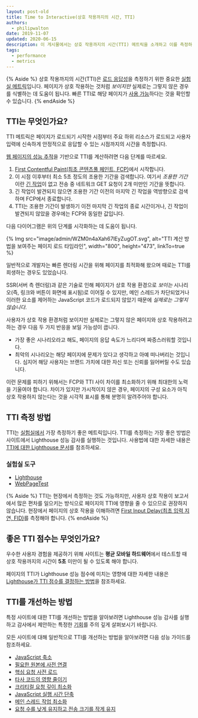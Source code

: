 ```yaml
---
layout: post-old
title: Time to Interactive(상호 작용까지의 시간, TTI)
authors:
  - philipwalton
date: 2019-11-07
updated: 2020-06-15
description: 이 게시물에서는 상호 작용까지의 시간(TTI) 메트릭을 소개하고 이를 측정하는 방법을 설명합니다.
tags:
  - performance
  - metrics
---
```


{% Aside %} 상호 작용까지의 시간(TTI)은 [로드 응답성](/user-centric-performance-metrics/#types-of-metrics)을 측정하기 위한 중요한 [실험실 메트릭](/user-centric-performance-metrics/#in-the-lab)입니다. 페이지가 상호 작용하는 것처럼 *보이지만* 실제로는 그렇지 않은 경우를 식별하는 데 도움이 됩니다. 빠른 TTI로 해당 페이지가 [사용 가능](/user-centric-performance-metrics/#questions)하다는 것을 확인할 수 있습니다. {% endAside %}

## TTI는 무엇인가요?

TTI 메트릭은 페이지가 로드되기 시작한 시점부터 주요 하위 리소스가 로드되고 사용자 입력에 신속하게 안정적으로 응답할 수 있는 시점까지의 시간을 측정합니다.

[웹 페이지의 성능 추적](https://developers.google.com/web/tools/chrome-devtools/evaluate-performance/reference)을 기반으로 TTI를 계산하려면 다음 단계를 따르세요.

1. [First Contentful Paint(최초 콘텐츠풀 페인트, FCP)](/fcp/)에서 시작합니다.
2. 이 시점 이후부터 최소 5초 정도의 조용한 기간을 검색합니다. 여기서 *조용한 기간*이란 [긴 작업](/custom-metrics/#long-tasks-api)이 없고 전송 중 네트워크 GET 요청이 2개 미만인 기간을 뜻합니다.
3. 긴 작업이 발견되지 않으면 조용한 기간 이전의 마지막 긴 작업을 역방향으로 검색하며 FCP에서 종료합니다.
4. TTI는 조용한 기간이 발생하기 이전 마지막 긴 작업의 종료 시간이거나, 긴 작업이 발견되지 않았을 경우에는 FCP와 동일한 값입니다.

다음 다이어그램은 위의 단계를 시각화하는 데 도움이 됩니다.

{% Img src="image/admin/WZM0n4aXah67lEyZugOT.svg", alt="TTI 계산 방법을 보여주는 페이지 로드 타임라인", width="800", height="473", linkTo=true %}

일반적으로 개발자는 빠른 렌더링 시간을 위해 페이지를 최적화해 왔으며 때로는 TTI를 희생하는 경우도 있었습니다.

SSR(서버 측 렌더링)과 같은 기술로 인해 페이지가 상호 작용 환경으로 *보이는* 시나리오(즉, 링크와 버튼이 화면에 표시됨)로 이어질 수 있지만, 메인 스레드가 차단되었거나 이러한 요소를 제어하는 JavaScript 코드가 로드되지 않았기 때문에 *실제로는 그렇지 않습니다*.

사용자가 상호 작용 환경처럼 보이지만 실제로는 그렇지 않은 페이지와 상호 작용하려고 하는 경우 다음 두 가지 반응을 보일 가능성이 큽니다.

- 가장 좋은 시나리오라고 해도, 페이지의 응답 속도가 느리다며 짜증스러워할 것입니다.
- 최악의 시나리오는 해당 페이지에 문제가 있다고 생각하고 아예 떠나버리는 것입니다. 심지어 해당 사용자는 브랜드 가치에 대한 자신 또는 신뢰를 잃어버릴 수도 있습니다.

이런 문제를 피하기 위해서는 FCP와 TTI 사이 차이를 최소화하기 위해 최대한의 노력을 기울여야 합니다. 차이가 있지만 가시적이지 않은 경우, 페이지의 구성 요소가 아직 상호 작용하지 않는다는 것을 시각적 표시를 통해 분명히 알려주어야 합니다.

## TTI 측정 방법

TTI는 [실험실에서](/user-centric-performance-metrics/#in-the-lab) 가장 측정하기 좋은 메트릭입니다. TTI를 측정하는 가장 좋은 방법은 사이트에서 Lighthouse 성능 감사를 실행하는 것입니다. 사용법에 대한 자세한 내용은 [TTI에 대한 Lighthouse 문서](/interactive/)를 참조하세요.

### 실험실 도구

- [Lighthouse](https://developers.google.com/web/tools/lighthouse/)
- [WebPageTest](https://www.webpagetest.org/)

{% Aside %} TTI는 현장에서 측정하는 것도 가능하지만, 사용자 상호 작용이 보고서에서 많은 편차를 일으키는 방식으로 페이지의 TTI에 영향을 줄 수 있으므로 권장하지 않습니다. 현장에서 페이지의 상호 작용을 이해하려면 [First Input Delay(최초 입력 지연, FID)](/fid/)를 측정해야 합니다. {% endAside %}

## 좋은 TTI 점수는 무엇인가요?

우수한 사용자 경험을 제공하기 위해 사이트는 **평균 모바일 하드웨어**에서 테스트할 때 상호 작용까지의 시간이 **5초** 미만이 될 수 있도록 해야 합니다.

페이지의 TTI가 Lighthouse 성능 점수에 미치는 영향에 대한 자세한 내용은 [Lighthouse가 TTI 점수를 결정하는 방법](/interactive/#how-lighthouse-determines-your-tti-score)을 참조하세요.

## TTI를 개선하는 방법

특정 사이트에 대한 TTI를 개선하는 방법을 알아보려면 Lighthouse 성능 감사를 실행하고 감사에서 제안하는 특정한 [기회](/lighthouse-performance/#opportunities)를 주의 깊게 살펴보시기 바랍니다.

모든 사이트에 대해 일반적으로 TTI를 개선하는 방법을 알아보려면 다음 성능 가이드를 참조하세요.

- [JavaScript 축소](/unminified-javascript/)
- [필요한 원본에 사전 연결](/uses-rel-preconnect/)
- [핵심 요청 사전 로드](/uses-rel-preload/)
- [타사 코드의 영향 줄이기](/third-party-summary/)
- [크리티컬 요청 깊이 최소화](/critical-request-chains/)
- [JavaScript 실행 시간 단축](/bootup-time/)
- [메인 스레드 작업 최소화](/mainthread-work-breakdown/)
- [요청 수를 낮게 유지하고 전송 크기를 작게 유지](/resource-summary/)
